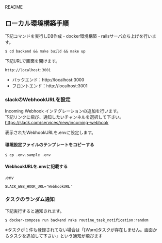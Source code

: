  README

## ローカル環境構築手順

下記コマンドを実行しDB作成・docker環境構築・railsサーバ立ち上げを行います。

```
$ cd backend && make build && make up
```

下記URLで画面を開けます。

```
http://localhost:3001
```

- バックエンド：http://localhost:3000
- フロントエンド：http://localhost:3001

### slackのWebhookURLを設定

Incoming Webhook インテグレーションの追加を行います。  
下記リンクに飛び、通知したいチャンネルを選択して下さい。  
https://slack.com/services/new/incoming-webhook

表示されたWebhookURLを.envに設定します。  

#### 環境設定ファイルのテンプレートをコピーする

```
$ cp .env.sample .env
```

#### WebhookURLを.envに記載する

.env
```.env
SLACK_WEB_HOOK_URL='WebhookURL'
```

### タスクのランダム通知

下記実行すると通知されます。  

```
$ docker-compose run backend rake routine_task_notification:random
```

※タスクが１件も登録されてない場合は「[Warn]タスクが存在しません。画面からタスクを追加して下さい」という通知が飛びます